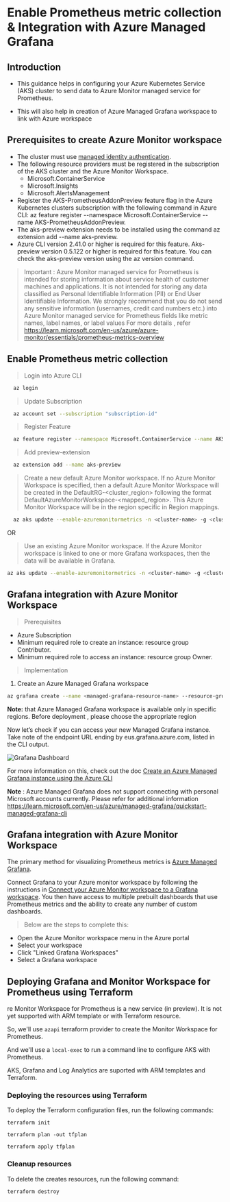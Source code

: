 # Enable Prometheus metric collection & Integration with Azure Managed Grafana

## Introduction

- This guidance helps in configuring your Azure Kubernetes Service (AKS) cluster to send data to Azure Monitor managed service for Prometheus. 

- This will also help in creation of Azure Managed Grafana workspace to link with Azure workspace  


## Prerequisites to create Azure Monitor workspace

- The cluster must use [managed identity authentication](https://learn.microsoft.com/en-us/azure/azure-monitor/essentials/azure-monitor-workspace-overview).
- The following resource providers must be registered in the subscription of the AKS cluster and the Azure Monitor Workspace.
  - Microsoft.ContainerService
  - Microsoft.Insights
  - Microsoft.AlertsManagement
- Register the AKS-PrometheusAddonPreview feature flag in the Azure Kubernetes clusters subscription with the following command in Azure CLI: az feature register --namespace Microsoft.ContainerService --name AKS-PrometheusAddonPreview.
- The aks-preview extension needs to be installed using the command az extension add --name aks-preview. 
- Azure CLI version 2.41.0 or higher is required for this feature. Aks-preview version 0.5.122 or higher is required for this feature. You can check the aks-preview version using the az version command.


> Important : Azure Monitor managed service for Prometheus is intended for storing information about service health of customer machines and applications. It is not intended for storing any data classified as Personal Identifiable Information (PII) or End User Identifiable Information. We strongly recommend that you do not send any sensitive information (usernames, credit card numbers etc.) into Azure Monitor managed service for Prometheus fields like metric names, label names, or label values
For more details , refer https://learn.microsoft.com/en-us/azure/azure-monitor/essentials/prometheus-metrics-overview
## Enable Prometheus metric collection

> Login into Azure CLI  

```bash
  az login
```

> Update Subscription

```bash
  az account set --subscription "subscription-id"
```

> Register Feature

```bash
  az feature register --namespace Microsoft.ContainerService --name AKS-PrometheusAddonPreview
```

> Add preview-extension

```bash
  az extension add --name aks-preview
```

> Create a new default Azure Monitor workspace. If no Azure Monitor Workspace is specified, then a default Azure Monitor Workspace will be created in the DefaultRG-<cluster_region> following the format DefaultAzureMonitorWorkspace-<mapped_region>. This Azure Monitor Workspace will be in the region specific in Region mappings.

```bash
  az aks update --enable-azuremonitormetrics -n <cluster-name> -g <cluster-resource-group>
```

OR

> Use an existing Azure Monitor workspace. If the Azure Monitor workspace is linked to one or more Grafana workspaces, then the data will be available in Grafana.

```bash
az aks update --enable-azuremonitormetrics -n <cluster-name> -g <cluster-resource-group> --azure-monitor-workspace-resource-id <workspace-name-resource-id>
```

## Grafana integration with Azure Monitor Workspace 

> Prerequisites
- Azure Subscription
- Minimum required role to create an instance: resource group Contributor.
- Minimum required role to access an instance: resource group Owner.

> Implementation

1. Create an Azure Managed Grafana workspace

```bash
az grafana create --name <managed-grafana-resource-name> --resource-group <resourcegroupname> -l <Location>
```

**Note:** that Azure Managed Grafana workspace is available only in specific regions. Before deployment , please choose the appropriate region


Now let’s check if you can access your new Managed Grafana instance. Take note of the endpoint URL ending by eus.grafana.azure.com, listed in the CLI output. 

![Grafana Dashboard](https://user-images.githubusercontent.com/50182145/215081171-da0d9b79-a3ec-4408-9fad-3eadc2e1a0d5.png)

For more information on this, check out the doc [Create an Azure Managed Grafana instance using the Azure CLI](https://learn.microsoft.com/en-us/azure/managed-grafana/quickstart-managed-grafana-cli)

**Note**  : Azure Managed Grafana does not support connecting with personal Microsoft accounts currently. Please refer for additional information https://learn.microsoft.com/en-us/azure/managed-grafana/quickstart-managed-grafana-cli

## Grafana integration with Azure Monitor Workspace
The primary method for visualizing Prometheus metrics is [Azure Managed Grafana](https://learn.microsoft.com/en-us/azure/managed-grafana/overview). 

Connect Grafana to your Azure monitor workspace by following the instructions in [Connect your Azure Monitor workspace to a Grafana workspace](https://learn.microsoft.com/en-us/azure/azure-monitor/essentials/azure-monitor-workspace-overview#link-a-grafana-workspace). You then have access to multiple prebuilt dashboards that use Prometheus metrics and the ability to create any number of custom dashboards.

> Below are the steps to complete this:

- Open the Azure Monitor workspace menu in the Azure portal
- Select your workspace
- Click "Linked Grafana Workspaces"
- Select a Grafana workspace


## Deploying Grafana and Monitor Workspace for Prometheus using Terraform

re Monitor Workspace for Prometheus is a new service (in preview).
It is not yet supported with ARM template or with Terraform resource.

So, we'll use `azapi` terraform provider to create the Monitor Workspace for Prometheus.

And we'll use a `local-exec` to run a command line to configure AKS with Prometheus.

AKS, Grafana and Log Analytics are suported with ARM templates and Terraform.

### Deploying the resources using Terraform

To deploy the Terraform configuration files, run the following commands:

```shell
terraform init

terraform plan -out tfplan

terraform apply tfplan
```

### Cleanup resources

To delete the creates resources, run the following command:

```shell
terraform destroy
```